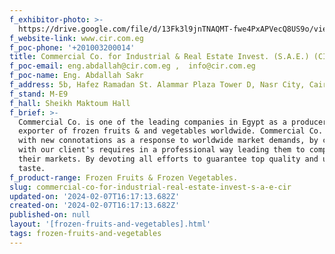 ```yaml
---
f_exhibitor-photo: >-
  https://drive.google.com/file/d/13Fk3l9jnTNAQMT-fwe4PxAPVecQ8US9o/view?usp=drive_link
f_website-link: www.cir.com.eg
f_poc-phone: '+201003200014'
title: Commercial Co. for Industrial & Real Estate Invest. (S.A.E.) (CIR)
f_poc-email: eng.abdallah@cir.com.eg ,  info@cir.com.eg
f_poc-name: Eng. Abdallah Sakr
f_address: 5b, Hafez Ramadan St. Alammar Plaza Tower D, Nasr City, Cairo, Egypt.
f_stand: M-E9
f_hall: Sheikh Maktoum Hall
f_brief: >-
  Commercial Co. is one of the leading companies in Egypt as a producer and
  exporter of frozen fruits & and vegetables worldwide. Commercial Co. began
  with new connotations as a response to worldwide market demands, by complying
  with our client's requires in a professional way leading them to compete in
  their markets. By devoting all efforts to guarantee top quality and ultimate
  taste.
f_product-range: Frozen Fruits & Frozen Vegetables.
slug: commercial-co-for-industrial-real-estate-invest-s-a-e-cir
updated-on: '2024-02-07T16:17:13.682Z'
created-on: '2024-02-07T16:17:13.682Z'
published-on: null
layout: '[frozen-fruits-and-vegetables].html'
tags: frozen-fruits-and-vegetables
---
```



